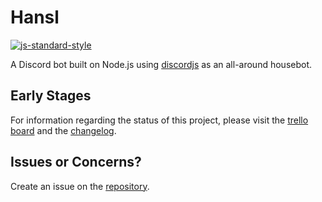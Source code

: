 # Hansl
[![js-standard-style](https://img.shields.io/badge/code%20style-standard-brightgreen.svg)](http://standardjs.com)

A Discord bot built on Node.js using [discordjs](https://discord.js.org/#/) as an all-around housebot.

## Early Stages
For information regarding the status of this project, please visit the [trello board](https://trello.com/b/DiDh1BRb) and the [changelog](https://github.com/josefaidt/discord-hansl/blob/master/CHANGELOG.MD).

## Issues or Concerns?
Create an issue on the [repository](https://github.com/josefaidt/discord-hansl/issues).